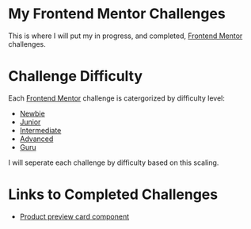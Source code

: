 # My Frontend Mentor Challenges

This is where I will put my in progress, and completed, [Frontend Mentor](https://frontendmentor.io/challenges) challenges.

# Challenge Difficulty

Each [Frontend Mentor](https://frontendmentor.io/challenges) challenge is catergorized by difficulty level:

- [Newbie](https://www.frontendmentor.io/challenges?difficulties=1)
- [Junior](https://www.frontendmentor.io/challenges?difficulties=2)
- [Intermediate](https://www.frontendmentor.io/challenges?difficulties=3)
- [Advanced](https://www.frontendmentor.io/challenges?difficulties=4)
- [Guru](https://www.frontendmentor.io/challenges?difficulties=5)

I will seperate each challenge by difficulty based on this scaling.

# Links to Completed Challenges

- [Product preview card component](https://llxovell.github.io/frontend-mentor-challenges/product-preview-card-component-main/home/)
